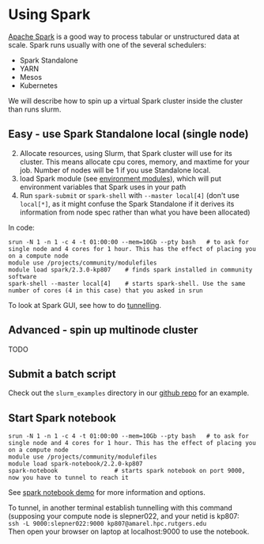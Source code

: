 # Using Spark

[Apache Spark](http://spark.apache.org) is a good way to process tabular or unstructured data at scale. Spark runs usually with one of the several schedulers:  
  - Spark Standalone
  - YARN
  - Mesos
  - Kubernetes

We will describe how to spin up a virtual Spark cluster inside the cluster than runs slurm. 

## Easy - use Spark Standalone local (single node)

2. Allocate resources, using Slurm, that Spark cluster will use for its cluster. This means allocate cpu cores, memory, and maxtime for your job. Number of nodes will be 1 if you use Standalone local. 
1. load Spark module (see [environment modules](../guides/cluster_guide.md)), which will put environment variables that Spark uses in your path
3. Run `spark-submit` or `spark-shell` with `--master local[4]` (don't use `local[*]`, as it might confuse the Spark Standalone if it derives its information from node spec rather than what you have been allocated)

In code:   
```
srun -N 1 -n 1 -c 4 -t 01:00:00 --mem=10Gb --pty bash   # to ask for single node and 4 cores for 1 hour. This has the effect of placing you on a compute node
module use /projects/community/modulefiles
module load spark/2.3.0-kp807    # finds spark installed in community software
spark-shell --master local[4]    # starts spark-shell. Use the same number of cores (4 in this case) that you asked in srun
```

To look at Spark GUI, see how to do [tunnelling](jupyter.md). 

## Advanced - spin up multinode cluster

TODO

## Submit a batch script

Check out the `slurm_examples` directory in our [github repo](https://github.com/rutgers-oarc/training) for an example. 

## Start Spark notebook 

```
srun -N 1 -n 1 -c 4 -t 01:00:00 --mem=10Gb --pty bash   # to ask for single node and 4 cores for 1 hour. This has the effect of placing you on a compute node
module use /projects/community/modulefiles
module load spark-notebook/2.2.0-kp807
spark-notebook                # starts spark notebook on port 9000, now you have to tunnel to reach it
```

See [spark notebook demo](https://www.youtube.com/watch?v=tms_KpmTTkQ) for more information and options.

To tunnel, in another terminal establish tunnelling with this command (supposing your compute node is slepner022, and your netid is kp807:   
```ssh -L 9000:slepner022:9000 kp807@amarel.hpc.rutgers.edu```  
Then open your browser on laptop at localhost:9000 to use the notebook. 

